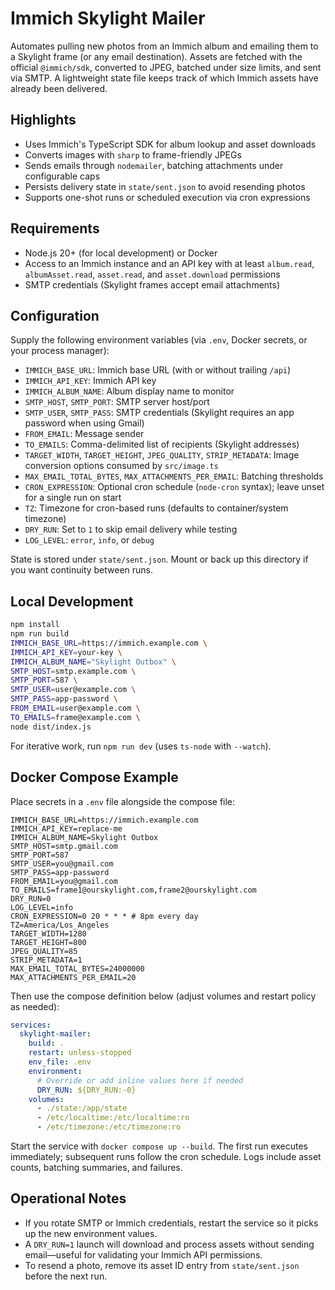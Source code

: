 # Immich Skylight Mailer

Automates pulling new photos from an Immich album and emailing them to a Skylight frame (or any email destination). Assets are fetched with the official `@immich/sdk`, converted to JPEG, batched under size limits, and sent via SMTP. A lightweight state file keeps track of which Immich assets have already been delivered.

## Highlights
- Uses Immich's TypeScript SDK for album lookup and asset downloads
- Converts images with `sharp` to frame-friendly JPEGs
- Sends emails through `nodemailer`, batching attachments under configurable caps
- Persists delivery state in `state/sent.json` to avoid resending photos
- Supports one-shot runs or scheduled execution via cron expressions

## Requirements
- Node.js 20+ (for local development) or Docker
- Access to an Immich instance and an API key with at least `album.read`, `albumAsset.read`, `asset.read`, and `asset.download` permissions
- SMTP credentials (Skylight frames accept email attachments)

## Configuration
Supply the following environment variables (via `.env`, Docker secrets, or your process manager):

- `IMMICH_BASE_URL`: Immich base URL (with or without trailing `/api`)
- `IMMICH_API_KEY`: Immich API key
- `IMMICH_ALBUM_NAME`: Album display name to monitor
- `SMTP_HOST`, `SMTP_PORT`: SMTP server host/port
- `SMTP_USER`, `SMTP_PASS`: SMTP credentials (Skylight requires an app password when using Gmail)
- `FROM_EMAIL`: Message sender
- `TO_EMAILS`: Comma-delimited list of recipients (Skylight addresses)
- `TARGET_WIDTH`, `TARGET_HEIGHT`, `JPEG_QUALITY`, `STRIP_METADATA`: Image conversion options consumed by `src/image.ts`
- `MAX_EMAIL_TOTAL_BYTES`, `MAX_ATTACHMENTS_PER_EMAIL`: Batching thresholds
- `CRON_EXPRESSION`: Optional cron schedule (`node-cron` syntax); leave unset for a single run on start
- `TZ`: Timezone for cron-based runs (defaults to container/system timezone)
- `DRY_RUN`: Set to `1` to skip email delivery while testing
- `LOG_LEVEL`: `error`, `info`, or `debug`

State is stored under `state/sent.json`. Mount or back up this directory if you want continuity between runs.

## Local Development
```bash
npm install
npm run build
IMMICH_BASE_URL=https://immich.example.com \
IMMICH_API_KEY=your-key \
IMMICH_ALBUM_NAME="Skylight Outbox" \
SMTP_HOST=smtp.example.com \
SMTP_PORT=587 \
SMTP_USER=user@example.com \
SMTP_PASS=app-password \
FROM_EMAIL=user@example.com \
TO_EMAILS=frame@example.com \
node dist/index.js
```

For iterative work, run `npm run dev` (uses `ts-node` with `--watch`).

## Docker Compose Example
Place secrets in a `.env` file alongside the compose file:

```env
IMMICH_BASE_URL=https://immich.example.com
IMMICH_API_KEY=replace-me
IMMICH_ALBUM_NAME=Skylight Outbox
SMTP_HOST=smtp.gmail.com
SMTP_PORT=587
SMTP_USER=you@gmail.com
SMTP_PASS=app-password
FROM_EMAIL=you@gmail.com
TO_EMAILS=frame1@ourskylight.com,frame2@ourskylight.com
DRY_RUN=0
LOG_LEVEL=info
CRON_EXPRESSION=0 20 * * * # 8pm every day
TZ=America/Los_Angeles
TARGET_WIDTH=1280
TARGET_HEIGHT=800
JPEG_QUALITY=85
STRIP_METADATA=1
MAX_EMAIL_TOTAL_BYTES=24000000
MAX_ATTACHMENTS_PER_EMAIL=20
```

Then use the compose definition below (adjust volumes and restart policy as needed):

```yaml
services:
  skylight-mailer:
    build: .
    restart: unless-stopped
    env_file: .env
    environment:
      # Override or add inline values here if needed
      DRY_RUN: ${DRY_RUN:-0}
    volumes:
      - ./state:/app/state
      - /etc/localtime:/etc/localtime:ro
      - /etc/timezone:/etc/timezone:ro
```

Start the service with `docker compose up --build`. The first run executes immediately; subsequent runs follow the cron schedule. Logs include asset counts, batching summaries, and failures.

## Operational Notes
- If you rotate SMTP or Immich credentials, restart the service so it picks up the new environment values.
- A `DRY_RUN=1` launch will download and process assets without sending email—useful for validating your Immich API permissions.
- To resend a photo, remove its asset ID entry from `state/sent.json` before the next run.

